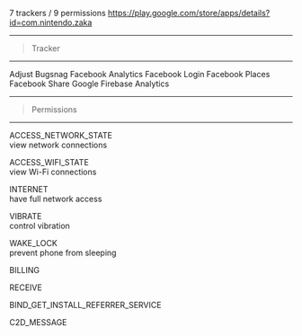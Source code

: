 7 trackers / 9 permissions
https://play.google.com/store/apps/details?id=com.nintendo.zaka

----
> Tracker
----

Adjust
Bugsnag
Facebook Analytics
Facebook Login
Facebook Places
Facebook Share
Google Firebase Analytics

----
> Permissions
----

ACCESS_NETWORK_STATE  
view network connections

ACCESS_WIFI_STATE  
view Wi-Fi connections

INTERNET  
have full network access

VIBRATE  
control vibration

WAKE_LOCK  
prevent phone from sleeping

BILLING  

RECEIVE  

BIND_GET_INSTALL_REFERRER_SERVICE  

C2D_MESSAGE 
